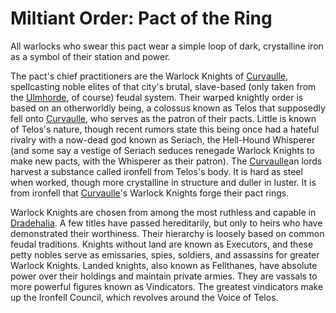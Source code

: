 # Miltiant Order: Pact of the Ring
All warlocks who swear this pact wear a simple loop of dark, crystalline iron as a symbol of their station and power.

The pact's chief practitioners are the Warlock Knights of [Curvaulle](../../Cities/Curvaulle.md), spellcasting noble elites of that city's brutal, slave-based (only taken from the [Ulmhorde](../../Nations/Ulm.md), of course) feudal system. Their warped knightly order is based on an otherworldly being, a colossus known as Telos that supposedly fell onto [Curvaulle](../../Cities/Curvaulle.md), who serves as the patron of their pacts. Little is known of Telos's nature, though recent rumors state this being once had a hateful rivalry with a now-dead god known as Seriach, the Hell-Hound Whisperer (and some say a vestige of Seriach seduces renegade Warlock Knights to make new pacts, with the Whisperer as their patron). The [Curvaulle](../../Cities/Curvaulle.md)an lords harvest a substance called ironfell from Telos's body. It is hard as steel when worked, though more crystalline in structure and duller in luster. It is from ironfell that [Curvaulle](../../Cities/Curvaulle.md)'s Warlock Knights forge their pact rings.

Warlock Knights are chosen from among the most ruthless and capable in [Dradehalia](../../Nations/Dradehalia.md). A few titles have passed hereditarily, but only to heirs who have demonstrated their worthiness. Their hierarchy is loosely based on common feudal traditions. Knights without land are known as Executors, and these petty nobles serve as emissaries, spies, soldiers, and assassins for greater Warlock Knights. Landed knights, also known as Fellthanes, have absolute power over their holdings and maintain private armies. They are vassals to more powerful figures known as Vindicators. The greatest vindicators make up the Ironfell Council, which revolves around the Voice of Telos.
